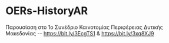 # OERs-HistoryAR
Παρουσίαση στο 1ο Συνέδριο Καινοτομίας Περιφέρειας Δυτικής Μακεδονίας -- https://bit.ly/3EcgTS1 & https://bit.ly/3xq8XJ9
